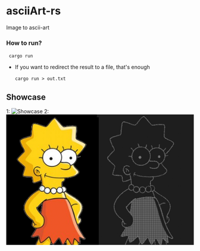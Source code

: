 # asciiArt-rs
Image to ascii-art

### How to run?
```
 cargo run 
```
- If you want to redirect the result to a file, that's enough
    ```
    cargo run > out.txt
    ```


## Showcase
1:
![Showcase](assets/showcase1.png)
2:
![Showcase](assets/showcase2.png)